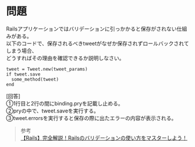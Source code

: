 # 問題  
Railsアプリケーションではバリデーションに引っかかると保存がされない仕組みがある。  
以下のコードで、保存されるべきtweetがなぜか保存されずロールバックされてしまう場合、  
どうすればその理由を確認できるか説明しなさい。
```
tweet = Tweet.new(tweet_params)
if tweet.save
  some_method(tweet)
end
```
[回答]  
①1行目と2行の間にbinding.pryを記載し止める。  
②pryの中で、tweet.saveを実行する。  
③tweet.errorsを実行すると保存の際に出たエラーの内容が表示される。  


> 参考    
[【Rails】完全解説！Railsのバリデーションの使い方をマスターしよう！](https://pikawaka.com/rails/validation)  
